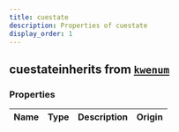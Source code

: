 ```yaml
---
title: cuestate
description: Properties of cuestate
display_order: 1
---
```


## cuestateinherits from [`kwenum`](./kwenum.html)

### Properties

| Name | Type | Description | Origin |
|------|------|-------------|--------|

